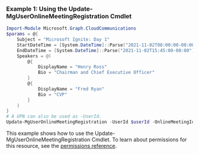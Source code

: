 ### Example 1: Using the Update-MgUserOnlineMeetingRegistration Cmdlet
```powershell
Import-Module Microsoft.Graph.CloudCommunications
$params = @{
	Subject = "Microsoft Ignite: Day 1"
	StartDateTime = [System.DateTime]::Parse("2021-11-02T08:00:00-08:00")
	EndDateTime = [System.DateTime]::Parse("2021-11-02T15:45:00-08:00")
	Speakers = @(
		@{
			DisplayName = "Henry Ross"
			Bio = "Chairman and Chief Executive Officer"
		}
		@{
			DisplayName = "Fred Ryan"
			Bio = "CVP"
		}
	)
}
# A UPN can also be used as -UserId.
Update-MgUserOnlineMeetingRegistration -UserId $userId -OnlineMeetingId $onlineMeetingId -BodyParameter $params
```
This example shows how to use the Update-MgUserOnlineMeetingRegistration Cmdlet.
To learn about permissions for this resource, see the [permissions reference](/graph/permissions-reference).
